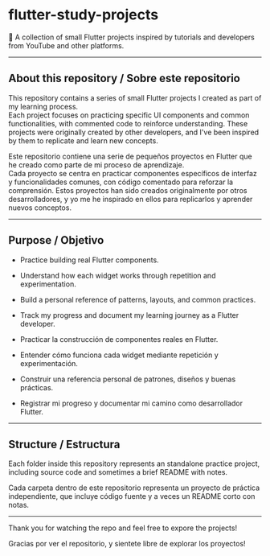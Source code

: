 # flutter-study-projects
📘 A collection of small Flutter projects inspired by tutorials and developers from YouTube and other platforms.

---

## About this repository / Sobre este repositorio
This repository contains a series of small Flutter projects I created as part of my learning process.  
Each project focuses on practicing specific UI components and common functionalities, with commented code to reinforce understanding.
These projects were originally created by other developers, and I've been inspired by them to replicate and learn new concepts.

Este repositorio contiene una serie de pequeños proyectos en Flutter que he creado como parte de mi proceso de aprendizaje.  
Cada proyecto se centra en practicar componentes específicos de interfaz y funcionalidades comunes, con código comentado para reforzar la comprensión.
Estos proyectos han sido creados originalmente por otros desarrolladores, y yo me he inspirado en ellos para replicarlos y aprender nuevos conceptos.

---

## Purpose / Objetivo
- Practice building real Flutter components.  
- Understand how each widget works through repetition and experimentation.  
- Build a personal reference of patterns, layouts, and common practices.  
- Track my progress and document my learning journey as a Flutter developer.

- Practicar la construcción de componentes reales en Flutter. 
- Entender cómo funciona cada widget mediante repetición y experimentación.  
- Construir una referencia personal de patrones, diseños y buenas prácticas.  
- Registrar mi progreso y documentar mi camino como desarrollador Flutter.

---

## Structure / Estructura
Each folder inside this repository represents an standalone practice project, including source code and sometimes a brief README with notes.

Cada carpeta dentro de este repositorio representa un proyecto de práctica independiente, que incluye código fuente y a veces un README corto con notas.

---

Thank you for watching the repo and feel free to expore the projects!

Gracias por ver el repositorio, y sientete libre de explorar los proyectos!
